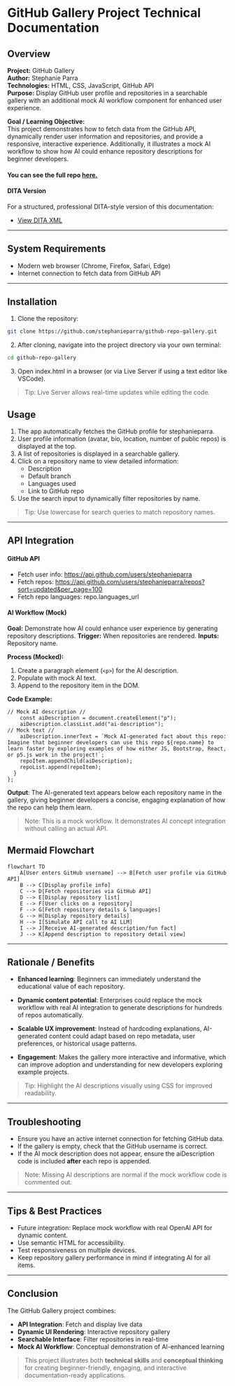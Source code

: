 # GitHub Gallery Project Technical Documentation

## Overview

**Project:** GitHub Gallery  
**Author:** Stephanie Parra  
**Technologies:** HTML, CSS, JavaScript, GitHub API  
**Purpose:** Display GitHub user profile and repositories in a searchable gallery with an additional mock AI workflow component for enhanced user experience.

**Goal / Learning Objective:**  
This project demonstrates how to fetch data from the GitHub API, dynamically render user information and repositories, and provide a responsive, interactive experience. Additionally, it illustrates a mock AI workflow to show how AI could enhance repository descriptions for beginner developers.

#### You can see the full repo [here.](https://github.com/stephanieparra/github-repo-gallery)
#### DITA Version

For a structured, professional DITA-style version of this documentation:

- [View DITA XML](./github-gallery/github-gallery.dita.xml)  

---

## System Requirements

- Modern web browser (Chrome, Firefox, Safari, Edge)  
- Internet connection to fetch data from GitHub API  

---

## Installation

1. Clone the repository:  
```bash
git clone https://github.com/stephanieparra/github-repo-gallery.git
```

2. After cloning, navigate into the project directory via your own terminal:
```bash
cd github-repo-gallery
```

3. Open index.html in a browser (or via Live Server if using a text editor like VSCode).
> Tip: Live Server allows real-time updates while editing the code.

## Usage

1. The app automatically fetches the GitHub profile for stephanieparra.
2. User profile information (avatar, bio, location, number of public repos) is displayed at the top.
3. A list of repositories is displayed in a searchable gallery.
4. Click on a repository name to view detailed information:
    - Description
    - Default branch
    - Languages used
    - Link to GitHub repo
5. Use the search input to dynamically filter repositories by name.
> Tip: Use lowercase for search queries to match repository names.
---
## API Integration
#### GitHub API
- Fetch user info: https://api.github.com/users/stephanieparra
- Fetch repos: https://api.github.com/users/stephanieparra/repos?sort=updated&per_page=100
- Fetch repo languages: repo.languages_url

#### AI Workflow (Mock)
**Goal:** Demonstrate how AI could enhance user experience by generating repository descriptions.
**Trigger:** When repositories are rendered.
**Inputs:** Repository name.

**Process (Mocked):**
1. Create a paragraph element (`<p>`) for the AI description.
2. Populate with mock AI text.
3. Append to the repository item in the DOM.

**Code Example:**
```
// Mock AI description //
    const aiDescription = document.createElement("p");
    aiDescription.classList.add("ai-description");
// Mock text //
    aiDescription.innerText = `Mock AI-generated fact about this repo: Imagine that beginner developers can use this repo ${repo.name} to learn faster by exploring examples of how either JS, Bootstrap, React, or p5.js work in the project!`;
    repoItem.appendChild(aiDescription);
    repoList.append(repoItem);
  }
};
```

**Output**:
The AI-generated text appears below each repository name in the gallery, giving beginner developers a concise, engaging explanation of how the repo can help them learn.
> Note: This is a mock workflow. It demonstrates AI concept integration without calling an actual API.

## Mermaid Flowchart
```
flowchart TD
    A[User enters GitHub username] --> B[Fetch user profile via GitHub API]
    B --> C[Display profile info]
    C --> D[Fetch repositories via GitHub API]
    D --> E[Display repository list]
    E --> F[User clicks on a repository]
    F --> G[Fetch repository details & languages]
    G --> H[Display repository details]
    H --> I[Simulate API call to AI LLM]
    I --> J[Receive AI-generated description/fun fact]
    J --> K[Append description to repository detail view]
```
---
## Rationale / Benefits

- **Enhanced learning**: Beginners can immediately understand the educational value of each repository.

- **Dynamic content potential**: Enterprises could replace the mock workflow with real AI integration to generate descriptions for hundreds of repos automatically.

- **Scalable UX improvement**: Instead of hardcoding explanations, AI-generated content could adapt based on repo metadata, user preferences, or historical usage patterns.

- **Engagement**: Makes the gallery more interactive and informative, which can improve adoption and understanding for new developers exploring example projects.
> Tip: Highlight the AI descriptions visually using CSS for improved readability.
---
## Troubleshooting
- Ensure you have an active internet connection for fetching GitHub data.
- If the gallery is empty, check that the GitHub username is correct.
- If the AI mock description does not appear, ensure the aiDescription code is included **after** each repo is appended.
> Note: Missing AI descriptions are normal if the mock workflow code is commented out.
---
## Tips & Best Practices
- Future integration: Replace mock workflow with real OpenAI API for dynamic content.
- Use semantic HTML for accessibility.
- Test responsiveness on multiple devices.
- Keep repository gallery performance in mind if integrating AI for all items.
---
## Conclusion
The GitHub Gallery project combines:
- **API Integration**: Fetch and display live data
- **Dynamic UI Rendering**: Interactive repository gallery
- **Searchable Interface**: Filter repositories in real-time
- **Mock AI Workflow**: Conceptual demonstration of AI-enhanced learning

>This project illustrates both **technical skills** and **conceptual thinking** for creating beginner-friendly, engaging, and interactive documentation-ready applications.



